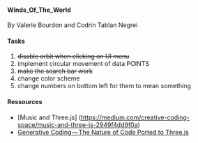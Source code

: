 #### Winds_Of_The_World
By Valerie Bourdon and Codrin Tablan Negrei

#### Tasks
1. ~~disable orbit when clicking on UI menu~~
2. implement circular movement of data POINTS
3. ~~make the search bar work~~
4. change color scheme
5. change numbers on bottom left for them to mean something


#### Ressources

- [Music and Three.js] (https://medium.com/creative-coding-space/music-and-three-js-2949f4dd9f0a)
- [Generative Coding — The Nature of Code Ported to Three.js](https://medium.com/creative-coding-space/generative-coding-the-nature-of-code-ported-to-three-js-629b9724c02e)
